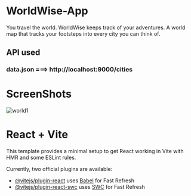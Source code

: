 # WorldWise-App
You travel the world. WorldWise keeps track of your adventures. A world map that tracks your footsteps into every city you can think of.

## API used
### data.json ===> http://localhost:9000/cities

# ScreenShots
![world1](https://github.com/user-attachments/assets/ac83859b-bcfe-4a0d-b492-1bb76341c5cd)


















# React + Vite

This template provides a minimal setup to get React working in Vite with HMR and some ESLint rules.

Currently, two official plugins are available:

- [@vitejs/plugin-react](https://github.com/vitejs/vite-plugin-react/blob/main/packages/plugin-react/README.md) uses [Babel](https://babeljs.io/) for Fast Refresh
- [@vitejs/plugin-react-swc](https://github.com/vitejs/vite-plugin-react-swc) uses [SWC](https://swc.rs/) for Fast Refresh
